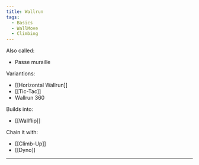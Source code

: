 ```yaml
---
title: Wallrun
tags:
  - Basics
  - WallMove
  - Climbing
---
```

Also called: 
* Passe muraille

Variantions:
* [[Horizontal Wallrun]]
* [[Tic-Tac]]
* Wallrun 360

Builds into:
* [[Wallflip]]

Chain it with:
* [[Climb-Up]]
* [[Dyno]]


---